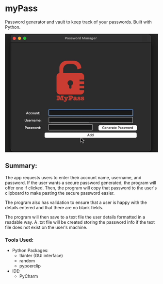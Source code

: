 # myPass

Password generator and vault to keep track of your passwords. Built with Python.

![](https://github.com/rifleben/myPass/blob/main/myPass.gif)


## Summary:

The app requests users to enter their account name, username, and password. If the user wants a secure password generated, the program will offer one if clicked. Then, the program will copy that password to the user's clipboard to make pasting the secure password easier.

The program also has validation to ensure that a user is happy with the details entered and that there are no blank fields.

The program will then save to a text file the user details formatted in a readable way. A .txt file will be created storing the password info if the text file does not exist on the user's machine. 

### Tools Used:
- Python Packages:
  - tkinter (GUI interface)
  - random
  - pypoerclip
- IDE:
  - PyCharm
